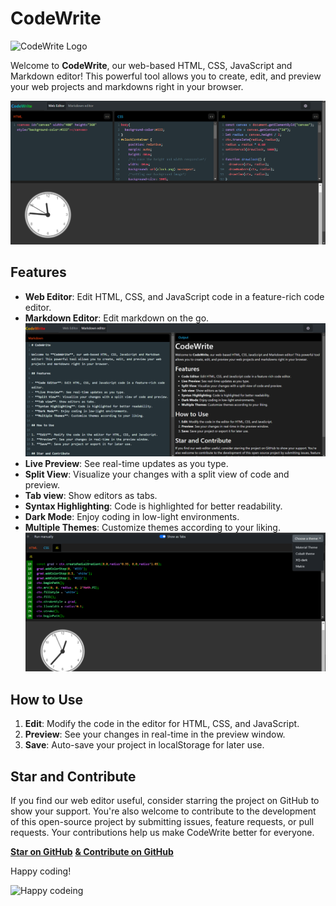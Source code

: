 # CodeWrite

![CodeWrite Logo](./public/logo.gif)

Welcome to **CodeWrite**, our web-based HTML, CSS, JavaScript and Markdown editor! This powerful tool allows you to create, edit, and preview your web projects and markdowns right in your browser.

![CodeWrite Webeditor](./public/webeditor.png)

## Features

- **Web Editor**: Edit HTML, CSS, and JavaScript code in a feature-rich code editor.
- **Markdown Editor**: Edit markdown on the go.
  ![CodeWrite Webeditor](./public/mdeditor.png)
- **Live Preview**: See real-time updates as you type.
- **Split View**: Visualize your changes with a split view of code and preview.
- **Tab view**: Show editors as tabs.
- **Syntax Highlighting**: Code is highlighted for better readability.
- **Dark Mode**: Enjoy coding in low-light environments.
- **Multiple Themes**: Customize themes according to your liking.
![CodeWrite WebSettings](./public/websettings.png)

## How to Use

1. **Edit**: Modify the code in the editor for HTML, CSS, and JavaScript.
2. **Preview**: See your changes in real-time in the preview window.
3. **Save**: Auto-save your project in localStorage for later use.

## Star and Contribute

If you find our web editor useful, consider starring the project on GitHub to show your support. You're also welcome to contribute to the development of this open-source project by submitting issues, feature requests, or pull requests. Your contributions help us make CodeWrite better for everyone.

[**Star on GitHub**](https://github.com/PrashantGyawali/CodeWrite)
[**& Contribute on GitHub**](https://github.com/PrashantGyawali/CodeWrite)

Happy coding!

![Happy codeing](./public/logo.ico)
